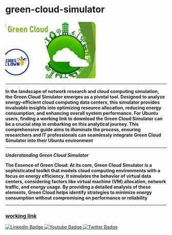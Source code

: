 # green-cloud-simulator

<img src="https://github.com/ChaselynGaudi/green-cloud-simulator/blob/main/gc.png"/>

___

**In the landscape of network research and cloud computing simulation, the Green Cloud Simulator emerges as a pivotal tool. Designed to analyze energy-efficient cloud computing data centers, this simulator provides invaluable insights into optimizing resource allocation, reducing energy consumption, and enhancing overall system performance. For Ubuntu users, finding a working link to download the Green Cloud Simulator can be a crucial step in embarking on this analytical journey. This comprehensive guide aims to illuminate the process, ensuring researchers and IT professionals can seamlessly integrate Green Cloud Simulator into their Ubuntu environment**

___

***Understanding Green Cloud Simulator***

**The Essence of Green Cloud: At its core, Green Cloud Simulator is a sophisticated toolkit that models cloud computing environments with a focus on energy efficiency. It simulates the behavior of virtual data centers, considering factors like virtual machine (VM) allocation, network traffic, and energy usage. By providing a detailed analysis of these elements, Green Cloud helps identify strategies to minimize energy consumption without compromising on performance or reliability**

___

### [working link](https://www.bing.com/images/search?view=detailV2&ccid=YB6IR3kS&id=7DAB52CAE8927DE61F88584BDCA2B785855A1F64&thid=OIP.YB6IR3kSqcnIB2CuydvaYQHaFa&mediaurl=https%3a%2f%2fcyfuture.com%2fblog%2fwp-content%2fuploads%2f2019%2f04%2f1-3.jpg&cdnurl=https%3a%2f%2fth.bing.com%2fth%2fid%2fR.601e88477912a9c9c80760aec9dbda61%3frik%3dZB9ahYW3otxLWA%26pid%3dImgRaw%26r%3d0&exph=731&expw=1000&q=green+cloud+online+simulator+download&simid=608048777183574953&FORM=IRPRST&ck=4292D349DA618D64FC9A4A493B4122EE&selectedIndex=18&itb=0)

<div id="badges">
  <a href="your-linkedin-URL">
    <img src="https://img.shields.io/badge/LinkedIn-blue?style=for-the-badge&logo=linkedin&logoColor=white" alt="LinkedIn Badge"/>
  </a>
  <a href="your-youtube-URL">
    <img src="https://img.shields.io/badge/YouTube-red?style=for-the-badge&logo=youtube&logoColor=white" alt="Youtube Badge"/>
  </a>
  <a href="your-twitter-URL">
    <img src="https://img.shields.io/badge/Twitter-blue?style=for-the-badge&logo=twitter&logoColor=white" alt="Twitter Badge"/>
  </a>
</div>
<img src="https://komarev.com/ghpvc/?username=your-github-username&style=flat-square&color=blue" alt=""/>

